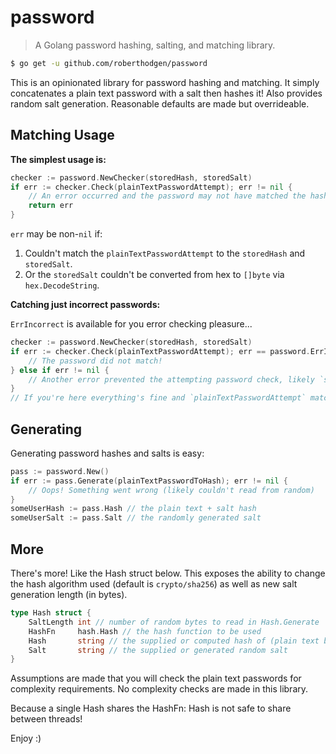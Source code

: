 # password
> A Golang password hashing, salting, and matching library.

```bash
$ go get -u github.com/roberthodgen/password
```

This is an opinionated library for password hashing and matching. It simply concatenates a plain text password with a salt then hashes it! Also provides random salt generation. Reasonable defaults are made but overrideable.


## Matching Usage

**The simplest usage is:**

```go
checker := password.NewChecker(storedHash, storedSalt)
if err := checker.Check(plainTextPasswordAttempt); err != nil {
	// An error occurred and the password may not have matched the hash and salt...
	return err
}
```

`err` may be non-`nil` if:
1. Couldn't match the `plainTextPasswordAttempt` to the `storedHash` and `storedSalt`.
2. Or the `storedSalt` couldn't be converted from hex to `[]byte` via `hex.DecodeString`.


**Catching just incorrect passwords:**

`ErrIncorrect` is available for you error checking pleasure...

```go
checker := password.NewChecker(storedHash, storedSalt)
if err := checker.Check(plainTextPasswordAttempt); err == password.ErrIncorrect {
	// The password did not match!
} else if err != nil {
	// Another error prevented the attempting password check, likely `storedSalt` isn't hex-encoded
}
// If you're here everything's fine and `plainTextPasswordAttempt` matched!
```


## Generating

Generating password hashes and salts is easy:

```go
pass := password.New()
if err := pass.Generate(plainTextPasswordToHash); err != nil {
	// Oops! Something went wrong (likely couldn't read from random)
}
someUserHash := pass.Hash // the plain text + salt hash
someUserSalt := pass.Salt // the randomly generated salt
```


## More

There's more! Like the Hash struct below. This exposes the ability to change the hash algorithm used (default is `crypto/sha256`) as well as new salt generation length (in bytes).

```go
type Hash struct {
	SaltLength int // number of random bytes to read in Hash.Generate
	HashFn     hash.Hash // the hash function to be used
	Hash       string // the supplied or computed hash of (plain text bytes + salt bytes)
	Salt       string // the supplied or generated random salt
}
```

Assumptions are made that you will check the plain text passwords for complexity requirements. No complexity checks are made in this library.

Because a single Hash shares the HashFn: Hash is not safe to share between threads!

Enjoy :)
